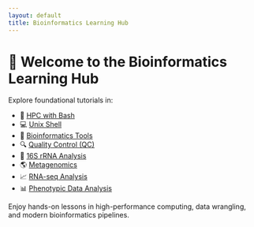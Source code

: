 ```yaml
---
layout: default
title: Bioinformatics Learning Hub
---
```


# 👋 Welcome to the Bioinformatics Learning Hub
      
Explore foundational tutorials in:

- 🧠 [HPC with Bash](./hpc)
- 💻 [Unix Shell](./unix)
- 🧪 [Bioinformatics Tools](./tools)
- 🔍 [Quality Control (QC)](./qc)
- 🧬 [16S rRNA Analysis](./phyloseq_microeco_tutorial)
- 🌎 [Metagenomics](./metagenomics)
- 📈 [RNA-seq Analysis](./rna-seq)
- 📊 [Phenotypic Data Analysis](./phenotype)

Enjoy hands-on lessons in high-performance computing, data wrangling, and modern bioinformatics pipelines.
